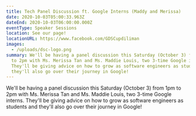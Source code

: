 ```yaml
---
title: Tech Panel Discussion ft. Google Interns (Maddy and Merissa)
date: 2020-10-03T05:00:33.963Z
dateEnd: 2020-10-03T06:00:00.000Z
eventType: Speaker Sessions
location: See our page!
locationURL: https://www.facebook.com/GDSCupdiliman
images:
  - /uploads/dsc-logo.png
summary: We'll be having a panel discussion this Saturday (October 3) from 1pm
  to 2pm with Ms. Merissa Tan and Ms. Maddie Louis, two 3-time Google interns.
  They'll be giving advice on how to grow as software engineers as students and
  they'll also go over their journey in Google!
---
```

We'll be having a panel discussion this Saturday (October 3) from 1pm to 2pm with Ms. Merissa Tan and Ms. Maddie Louis, two 3-time Google interns. They'll be giving advice on how to grow as software engineers as students and they'll also go over their journey in Google!